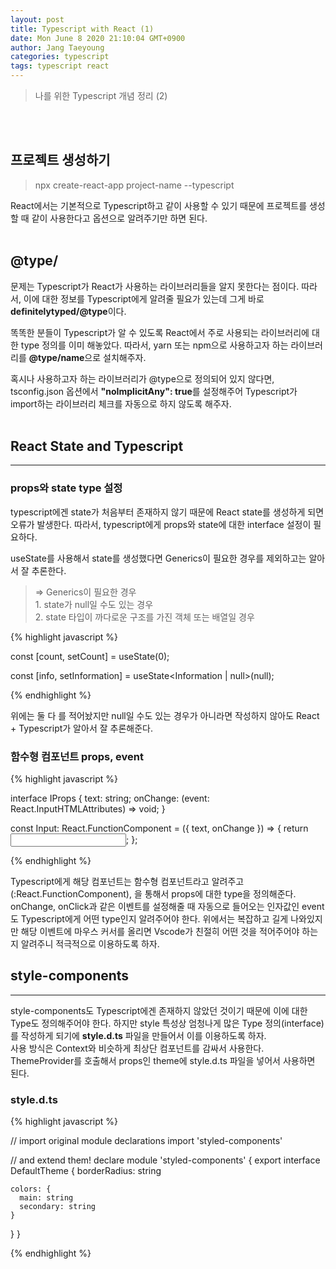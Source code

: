 ```yaml
---
layout: post
title: Typescript with React (1)
date: Mon June 8 2020 21:10:04 GMT+0900
author: Jang Taeyoung
categories: typescript
tags: typescript react
---
```


> 나를 위한 Typescript 개념 정리 (2)

<br /><br />

## 프로젝트 생성하기

> npx create-react-app project-name --typescript

React에서는 기본적으로 Typescript하고 같이 사용할 수 있기 때문에 프로젝트를 생성할 때 같이 사용한다고 옵션으로 알려주기만 하면 된다.
<br /><br />

## @type/

문제는 Typescript가 React가 사용하는 라이브러리들을 알지 못한다는 점이다. 따라서, 이에 대한 정보를 Typescript에게 알려줄 필요가 있는데 그게 바로 **definitelytyped/@type**이다.
<br />

똑똑한 분들이 Typescript가 알 수 있도록 React에서 주로 사용되는 라이브러리에 대한 type 정의를 이미 해놓았다. 따라서, yarn 또는 npm으로 사용하고자 하는 라이브러리를 **@type/name**으로 설치해주자.
<br />

혹시나 사용하고자 하는 라이브러리가 @type으로 정의되어 있지 않다면, tsconfig.json 옵션에서 **"noImplicitAny": true**를 설정해주어 Typescript가 import하는 라이브러리 체크를 자동으로 하지 않도록 해주자.
<br /><br />

## React State and Typescript
<hr>

### props와 state type 설정

typescript에겐 state가 처음부터 존재하지 않기 때문에 React state를 생성하게 되면 오류가 발생한다. 따라서, typescript에게 props와 state에 대한 interface 설정이 필요하다.

useState를 사용해서 state를 생성했다면 Generics이 필요한 경우를 제외하고는 알아서 잘 추론한다. <br />
> => Generics이 필요한 경우<br />1. state가 null일 수도 있는 경우<br />2. state 타입이 까다로운 구조를 가진 객체 또는 배열일 경우

{% highlight javascript %}

const [count, setCount] = useState<number>(0);

const [info, setInformation] = useState<Information | null>(null);

{% endhighlight %}

위에는 둘 다 <Generics>를 적어놨지만 null일 수도 있는 경우가 아니라면 작성하지 않아도 React + Typescript가 알아서 잘 추론해준다.

### 함수형 컴포넌트 props, event

{% highlight javascript %}

interface IProps {
  text: string;
  onChange: (event: React.InputHTMLAttributes<HTMLInputElement>) => void;
}

const Input: React.FunctionComponent<IProps> = ({ text, onChange }) => {
  return <input type="text" onChange={onChange} />;
};

{% endhighlight %}

Typescript에게 해당 컴포넌트는 함수형 컴포넌트라고 알려주고 (:React.FunctionComponent), <type>을 통해서 props에 대한 type을 정의해준다.
<br />
onChange, onClick과 같은 이벤트를 설정해줄 때 자동으로 들어오는 인자값인 event도 Typescript에게 어떤 type인지 알려주어야 한다. 위에서는 복잡하고 길게 나와있지만 해당 이벤트에 마우스 커서를 올리면 Vscode가 친절히 어떤 것을 적어주어야 하는지 알려주니 적극적으로 이용하도록 하자.

## style-components
<hr >

style-components도 Typescript에겐 존재하지 않았던 것이기 때문에 이에 대한 Type도 정의해주어야 한다. 하지만 style 특성상 엄청나게 많은 Type 정의(interface)를 작성하게 되기에 **style.d.ts** 파일을 만들어서 이를 이용하도록 하자.
<br />
사용 방식은 Context와 비슷하게 최상단 컴포넌트를 감싸서 사용한다. ThemeProvider를 호출해서 props인 theme에 style.d.ts 파일을 넣어서 사용하면 된다.

### style.d.ts

{% highlight javascript %}

// import original module declarations
import 'styled-components'

// and extend them!
declare module 'styled-components' {
  export interface DefaultTheme {
    borderRadius: string

    colors: {
      main: string
      secondary: string
    }
  }
}

{% endhighlight %}

<br /><br />